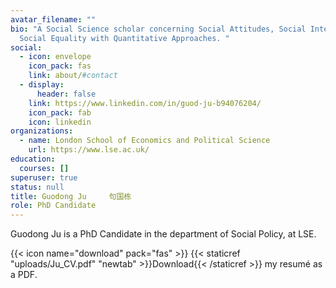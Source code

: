 ```yaml
---
avatar_filename: ""
bio: "A Social Science scholar concerning Social Attitudes, Social Interactions,
  Social Equality with Quantitative Approaches. "
social:
  - icon: envelope
    icon_pack: fas
    link: about/#contact
  - display:
      header: false
    link: https://www.linkedin.com/in/guod-ju-b94076204/
    icon_pack: fab
    icon: linkedin
organizations:
  - name: London School of Economics and Political Science
    url: https://www.lse.ac.uk/
education:
  courses: []
superuser: true
status: null
title: Guodong Ju     句国栋
role: PhD Candidate
---
```

Guodong Ju is a PhD Candidate in the department of Social Policy, at LSE. 

{{< icon name="download" pack="fas" >}} {{< staticref "uploads/Ju_CV.pdf" "newtab" >}}Download{{< /staticref >}} my resumé as a PDF.
